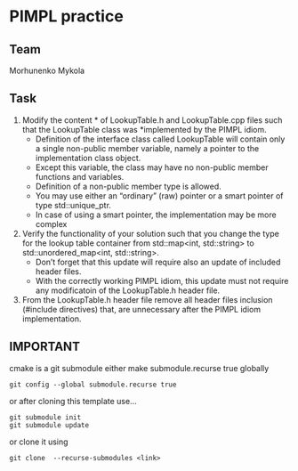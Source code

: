 # PIMPL practice
## Team
Morhunenko Mykola
## Task

1. Modify the content * of LookupTable.h and LookupTable.cpp files such that the LookupTable class was *implemented by the PIMPL idiom.
   - Definition of the interface class called LookupTable will contain only a single non-public member variable, namely a pointer to the implementation class object.
   - Except this variable, the class may have no non-public member functions and variables.
   - Definition of a non-public member type is allowed.
   - You may use either an “ordinary” (raw) pointer or a smart pointer of type std::unique_ptr.
   - In case of using a smart pointer, the implementation may be more complex
2. Verify the functionality of your solution such that you change the type for the lookup table container from std::map<int, std::string> to std::unordered_map<int, std::string>.
   - Don’t forget that this update will require also an update of included header files.
   - With the correctly working PIMPL idiom, this update must not require any modificatoin of the LookupTable.h header file.
3. From the LookupTable.h header file remove all header files inclusion (#include directives) that, are unnecessary after the PIMPL idiom implementation.



## IMPORTANT
cmake is a git submodule
either make submodule.recurse true globally
```
git config --global submodule.recurse true
```
or after cloning this template use...
```
git submodule init
git submodule update
```
or clone it using
```
git clone  --recurse-submodules <link>
```
